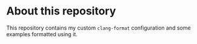 # About this repository

This repository contains my custom
`clang-format` configuration
and some examples formatted using it.
